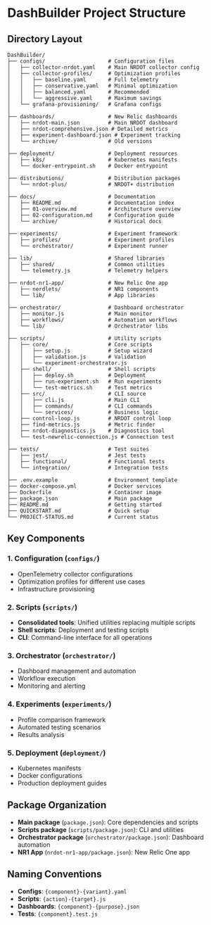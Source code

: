 # DashBuilder Project Structure

## Directory Layout

```
DashBuilder/
├── configs/                    # Configuration files
│   ├── collector-nrdot.yaml    # Main NRDOT collector config
│   ├── collector-profiles/     # Optimization profiles
│   │   ├── baseline.yaml       # Full telemetry
│   │   ├── conservative.yaml   # Minimal optimization
│   │   ├── balanced.yaml       # Recommended
│   │   └── aggressive.yaml     # Maximum savings
│   └── grafana-provisioning/   # Grafana configs
│
├── dashboards/                 # New Relic dashboards
│   ├── nrdot-main.json         # Main NRDOT dashboard
│   ├── nrdot-comprehensive.json # Detailed metrics
│   ├── experiment-dashboard.json # Experiment tracking
│   └── archive/                # Old versions
│
├── deployment/                 # Deployment resources
│   ├── k8s/                    # Kubernetes manifests
│   └── docker-entrypoint.sh    # Docker entrypoint
│
├── distributions/              # Distribution packages
│   └── nrdot-plus/             # NRDOT+ distribution
│
├── docs/                       # Documentation
│   ├── README.md               # Documentation index
│   ├── 01-overview.md          # Architecture overview
│   ├── 02-configuration.md     # Configuration guide
│   └── archive/                # Historical docs
│
├── experiments/                # Experiment framework
│   ├── profiles/               # Experiment profiles
│   └── orchestrator/           # Experiment runner
│
├── lib/                        # Shared libraries
│   ├── shared/                 # Common utilities
│   └── telemetry.js            # Telemetry helpers
│
├── nrdot-nr1-app/              # New Relic One app
│   ├── nerdlets/               # NR1 components
│   └── lib/                    # App libraries
│
├── orchestrator/               # Dashboard orchestrator
│   ├── monitor.js              # Main monitor
│   ├── workflows/              # Automation workflows
│   └── lib/                    # Orchestrator libs
│
├── scripts/                    # Utility scripts
│   ├── core/                   # Core scripts
│   │   ├── setup.js            # Setup wizard
│   │   ├── validation.js       # Validation
│   │   └── experiment-orchestrator.js
│   ├── shell/                  # Shell scripts
│   │   ├── deploy.sh           # Deployment
│   │   ├── run-experiment.sh   # Run experiments
│   │   └── test-metrics.sh     # Test metrics
│   ├── src/                    # CLI source
│   │   ├── cli.js              # Main CLI
│   │   ├── commands/           # CLI commands
│   │   └── services/           # Business logic
│   ├── control-loop.js         # NRDOT control loop
│   ├── find-metrics.js         # Metric finder
│   ├── nrdot-diagnostics.js    # Diagnostics tool
│   └── test-newrelic-connection.js # Connection test
│
├── tests/                      # Test suites
│   ├── jest/                   # Jest tests
│   ├── functional/             # Functional tests
│   └── integration/            # Integration tests
│
├── .env.example                # Environment template
├── docker-compose.yml          # Docker services
├── Dockerfile                  # Container image
├── package.json                # Main package
├── README.md                   # Getting started
├── QUICKSTART.md               # Quick setup
└── PROJECT-STATUS.md           # Current status
```

## Key Components

### 1. Configuration (`configs/`)
- OpenTelemetry collector configurations
- Optimization profiles for different use cases
- Infrastructure provisioning

### 2. Scripts (`scripts/`)
- **Consolidated tools**: Unified utilities replacing multiple scripts
- **Shell scripts**: Deployment and testing scripts
- **CLI**: Command-line interface for all operations

### 3. Orchestrator (`orchestrator/`)
- Dashboard management and automation
- Workflow execution
- Monitoring and alerting

### 4. Experiments (`experiments/`)
- Profile comparison framework
- Automated testing scenarios
- Results analysis

### 5. Deployment (`deployment/`)
- Kubernetes manifests
- Docker configurations
- Production deployment guides

## Package Organization

- **Main package** (`package.json`): Core dependencies and scripts
- **Scripts package** (`scripts/package.json`): CLI and utilities
- **Orchestrator package** (`orchestrator/package.json`): Dashboard automation
- **NR1 App** (`nrdot-nr1-app/package.json`): New Relic One app

## Naming Conventions

- **Configs**: `{component}-{variant}.yaml`
- **Scripts**: `{action}-{target}.js`
- **Dashboards**: `{component}-{purpose}.json`
- **Tests**: `{component}.test.js`
